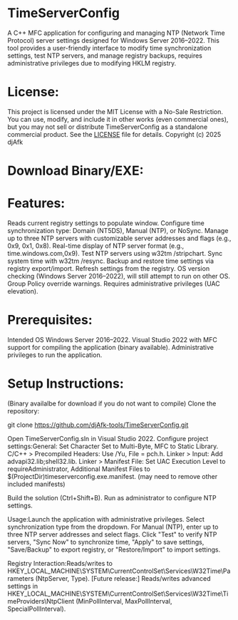 # TimeServerConfig
A C++ MFC application for configuring and managing NTP (Network Time Protocol) server settings designed for Windows Server 2016–2022. This tool provides a user-friendly interface to modify time synchronization settings, test NTP servers, and manage registry backups, requires administrative privileges due to modifying HKLM registry.

# License:
This project is licensed under the MIT License with a No-Sale Restriction. You can use, modify, and include it in other works (even commercial ones), but you may not sell or distribute TimeServerConfig as a standalone commercial product. See the [LICENSE](LICENSE) file for details.
Copyright (c) 2025 djAfk

# Download Binary/EXE:


# Features:
Reads current registry settings to populate window.
Configure time synchronization type: Domain (NT5DS), Manual (NTP), or NoSync.
Manage up to three NTP servers with customizable server addresses and flags (e.g., 0x9, 0x1, 0x8).
Real-time display of NTP server format (e.g., time.windows.com,0x9).
Test NTP servers using w32tm /stripchart.
Sync system time with w32tm /resync.
Backup and restore time settings via registry export/import.
Refresh settings from the registry.
OS version checking (Windows Server 2016–2022), will still attempt to run on other OS.
Group Policy override warnings.
Requires administrative privileges (UAC elevation).

# Prerequisites:
Intended OS Windows Server 2016–2022.
Visual Studio 2022 with MFC support for compiling the application (binary available).
Administrative privileges to run the application.

# Setup Instructions:
(Binary availalbe for download if you do not want to compile)
Clone the repository:

git clone https://github.com/djAfk-tools/TimeServerConfig.git

Open TimeServerConfig.sln in Visual Studio 2022.
Configure project settings:General: Set Character Set to Multi-Byte, MFC to Static Library.
C/C++ > Precompiled Headers: Use /Yu, File = pch.h.
Linker > Input: Add advapi32.lib;shell32.lib.
Linker > Manifest File: Set UAC Execution Level to requireAdministrator, Additional Manifest Files to $(ProjectDir)timeserverconfig.exe.manifest.
(may need to remove other included manifests)

Build the solution (Ctrl+Shift+B).
Run as administrator to configure NTP settings.

Usage:Launch the application with administrative privileges.
Select synchronization type from the dropdown.
For Manual (NTP), enter up to three NTP server addresses and select flags.
Click "Test" to verify NTP servers, "Sync Now" to synchronize time, "Apply" to save settings, "Save/Backup" to export registry, or "Restore/Import" to import settings.

Registry Interaction:Reads/writes to HKEY_LOCAL_MACHINE\SYSTEM\CurrentControlSet\Services\W32Time\Parameters (NtpServer, Type).
[Future release:] Reads/writes advanced settings in HKEY_LOCAL_MACHINE\SYSTEM\CurrentControlSet\Services\W32Time\TimeProviders\NtpClient (MinPollInterval, MaxPollInterval, SpecialPollInterval).
